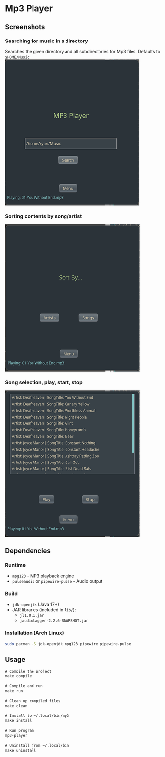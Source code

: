 # Mp3 Player

## Screenshots

### Searching for music in a directory
Searches the given directory and all subdirectories for Mp3 files.
Defaults to `$HOME/Music`
![Search](screenshots/search.png)

### Sorting contents by song/artist

![Sort By](screenshots/sortby.png)

### Song selection, play, start, stop

![Player](screenshots/player.png)

## Dependencies

### Runtime
- `mpg123` - MP3 playback engine
- `pulseaudio` or `pipewire-pulse` - Audio output

### Build
- `jdk-openjdk` (Java 17+)
- JAR libraries (included in `lib/`):
  - `jl1.0.1.jar`
  - `jaudiotagger-2.2.6-SNAPSHOT.jar`

### Installation (Arch Linux)
```bash
sudo pacman -S jdk-openjdk mpg123 pipewire pipewire-pulse
```

## Usage
```
# Compile the project
make compile

# Compile and run
make run

# Clean up compiled files
make clean

# Install to ~/.local/bin/mp3
make install

# Run program
mp3-player

# Uninstall from ~/.local/bin
make uninstall
```
